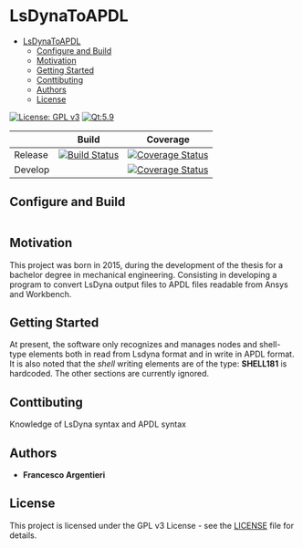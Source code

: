 # LsDynaToAPDL

- [LsDynaToAPDL](#lsdynatoapdl)
  - [Configure and Build](#configure-and-build)
  - [Motivation](#motivation)
  - [Getting Started](#getting-started)
  - [Conttibuting](#conttibuting)
  - [Authors](#authors)
  - [License](#license)

[![License: GPL v3](https://img.shields.io/badge/License-GPL%20v3-blue.svg)](https://www.gnu.org/licenses/gpl-3.0)
[![Qt:5.9](https://img.shields.io/badge/Qt-5-brightgreen.svg)](https://www.qt.io)

|       | Build  | Coverage |
|:------|:------:|:--------:|
| Release | [![Build Status](https://travis-ci.com/frank1789/LsDynaToAPDL.svg?branch=master)](https://travis-ci.com/frank1789/LsDynaToAPDL) | [![Coverage Status](https://coveralls.io/repos/github/frank1789/LsDynaToAPDL/badge.svg?branch=master)](https://coveralls.io/github/frank1789/LsDynaToAPDL?branch=master) |
| Develop |     | [![Coverage Status](https://coveralls.io/repos/github/frank1789/LsDynaToAPDL/badge.svg?branch=develop)](https://coveralls.io/github/frank1789/LsDynaToAPDL?branch=develop)|

## Configure and Build

```sh
```

## Motivation

This project was born in 2015, during the development of the thesis for a
bachelor degree in mechanical engineering.  Consisting in developing a program
to convert LsDyna output files to APDL files readable from Ansys and
Workbench.

## Getting Started

At present, the software only recognizes and manages nodes and shell-type
elements both in read from Lsdyna format and in write in APDL format. It is
also noted that the *shell* writing elements are of the type: **SHELL181**
is hardcoded. The other sections are currently ignored.

## Conttibuting

Knowledge of LsDyna syntax and APDL syntax

## Authors

- **Francesco Argentieri**

## License

This project is licensed under the GPL v3 License - see the
[LICENSE](https://github.com/frank1789/LsDynaToAPDL/blob/master/LICENSE) file
for details.
